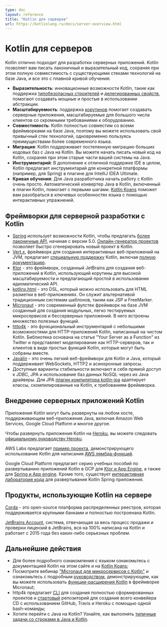 ```yaml
---
type: doc
layout: reference
title: "Kotlin для серверов"
url: https://kotlinlang.ru/docs/server-overview.html
---
```


<!-- # Kotlin for server side -->
# Kotlin для серверов

<!-- Kotlin is a great fit for developing server-side applications. It allows you to write concise and expressive code while
maintaining full compatibility with existing Java-based technology stacks, all with a smooth learning curve: -->
Kotlin отлично подходит для разработки серверных приложений. Kotlin позволяет вам писать лаконичный и выразительный код,
сохраняя при этом полную совместимость с существующими стеками технологий на базе Java, и все это с плавной кривой
обучения:

<!-- * **Expressiveness**: Kotlin's innovative language features, such as its support for [type-safe builders](type-safe-builders.md)
  and [delegated properties](delegated-properties.md), help build powerful and easy-to-use abstractions.
* **Scalability**: Kotlin's support for [coroutines](coroutines-overview.md) helps build server-side applications
  that scale to massive numbers of clients with modest hardware requirements.
* **Interoperability**: Kotlin is fully compatible with all Java-based frameworks, so you can use your
  familiar technology stack while reaping the benefits of a more modern language.
* **Migration**: Kotlin supports gradual migration of large codebases from Java to Kotlin. You can start
  writing new code in Kotlin while keeping older parts of your system in Java.
* **Tooling**: In addition to great IDE support in general, Kotlin offers framework-specific tooling (for example,
  for Spring) in the plugin for IntelliJ IDEA Ultimate.
* **Learning Curve**: For a Java developer, getting started with Kotlin is very easy. The automated Java-to-Kotlin converter included in the Kotlin plugin helps with the first steps. [Kotlin Koans](koans.md) can guide you through the key features of the language with a series of interactive exercises. -->

* **Выразительность**: инновационные возможности Kotlin, такие как поддержка
[типобезопасных строителей](type-safe-builders.html) и [делегированных свойств](delegated-properties.html), помогают
создавать мощные и простые в использовании абстракции.
* **Масштабируемость**: поддержка [корутинов](coroutines-overview.html) помогает создавать серверные приложения,
масштабируемые для большого числа клиентов со скромными требованиями к оборудованию.
* **Совместимость**: Kotlin полностью совместим со всеми фреймворками на базе Java, поэтому вы можете использовать свой
привычный стек технологий, одновременно пользуясь преимуществами более современного языка.
* **Миграция**: Kotlin поддерживает постепенную миграцию больших кодовых баз с Java на Kotlin. Вы можете начать писать
новый код на Kotlin, сохраняя при этом старые части вашей системы на Java.
* **Инструментарий**: В дополнение к отличной поддержке IDE в целом, Kotlin предлагает инструментарий для конкретной
платформы (например, для Spring) в плагине для IntelliJ IDEA Ultimate.
* **Кривая обучения**: Для Java разработчика начать работу с Kotlin очень просто. Автоматический конвертер Java в
Kotlin, включенный в плагин Kotlin, помогает с первыми шагами. [Kotlin Koans](koans.html) поможет вам разобраться в
ключевых особенностях языка с помощью интерактивных упражнений.

<a name="frameworks-for-server-side-development-with-kotlin"></a>

<!-- ## Frameworks for server-side development with Kotlin -->
## Фреймворки для серверной разработки с Kotlin

<!-- * [Spring](https://spring.io) makes use of Kotlin's language features to offer [more concise APIs](https://spring.io/blog/2017/01/04/introducing-kotlin-support-in-spring-framework-5-0),
  starting with version 5.0. The [online project generator](https://start.spring.io/#!language=kotlin) allows you to quickly generate a new project in Kotlin.

* [Vert.x](https://vertx.io), a framework for building reactive Web applications on the JVM, offers [dedicated support](https://github.com/vert-x3/vertx-lang-kotlin)
  for Kotlin, including [full documentation](https://vertx.io/docs/vertx-core/kotlin/).

* [Ktor](https://github.com/kotlin/ktor) is a framework built by JetBrains for creating Web applications in Kotlin, making use of coroutines for high scalability and offering an easy-to-use and idiomatic API.

* [kotlinx.html](https://github.com/kotlin/kotlinx.html) is a DSL that can be used to build HTML in Web applications.
  It serves as an alternative to traditional templating systems such as JSP and FreeMarker.

* [Micronaut](https://micronaut.io/) is a modern JVM-based full-stack framework for building modular, easily testable microservices and serverless applications. It comes with a lot of useful built-in features.

* [http4k](https://http4k.org/) is the functional toolkit with a tiny footprint for Kotlin HTTP applications, written in pure Kotlin. The library is based on the "Your Server as a Function" paper from Twitter and represents modeling both HTTP servers and clients as simple Kotlin functions that can be composed together.

* [Javalin](https://javalin.io) is a very lightweight web framework for Kotlin and Java which supports WebSockets, HTTP2, and async requests.

* The available options for persistence include direct JDBC access, JPA, and using NoSQL databases through their Java drivers.
  For JPA, the [kotlin-jpa compiler plugin](no-arg-plugin.md#jpa-support) adapts
  Kotlin-compiled classes to the requirements of the framework. -->

* [Spring](https://spring.io) использует возможности Kotlin, чтобы предлагать
[более лаконичные API](https://spring.io/blog/2017/01/04/introducing-kotlin-support-in-spring-framework-5-0), начиная с
версии 5.0. [Онлайн-генератор проектов](https://start.spring.io/#!language=kotlin) позволяет быстро сгенерировать новый
проект в Kotlin.
* [Vert.x](https://vertx.io), фреймворк для создания интерактивных веб-приложений на JVM, предлагает
[специальную поддержку](https://github.com/vert-x3/vertx-lang-kotlin) Kotlin, включая
[полную документацию](https://vertx.io/docs/vertx-core/kotlin/).
* [Ktor](https://github.com/kotlin/ktor) - это фреймворк, созданный JetBrains для создания веб-приложений в Kotlin,
использующий корутины для высокой масштабируемости и предлагающий простой в использовании идиоматический API.
* [kotlinx.html](https://github.com/kotlin/kotlinx.html) - это DSL, который можно использовать для HTML разметки в
веб-приложениях. Он служит альтернативой традиционным системам шаблонов, таким как JSP и FreeMarker.
* [Micronaut](https://micronaut.io/) - это современный фулстек фреймворк на базе JVM созданный для создания модульных,
легко тестируемых микросервисов и бессерверных приложений. В него встроены множество полезных функций.
* [http4k](https://http4k.org/) - это функциональный инструментарий с небольшими возможностями для HTTP-приложений
Kotlin, написанный на чистом Kotlin. Библиотека основана на статье "Your Server as a Function" из Twitter и представляет
моделирование как HTTP-серверов, так и клиентов в виде простых функций Kotlin, которые могут быть собраны вместе.
* [Javalin](https://javalin.io) - это очень легкий веб-фреймворк для Kotlin и Java, который поддерживает WebSockets,
HTTP2 и асинхронные запросы.
* Доступные варианты стабильности включают в себя прямой доступ к JDBC, JPA и использование баз данных NoSQL через их
Java драйверы. Для JPA [плагин компилятора kotlin-jpa](no-arg-plugin.html#jpa-support) адаптирует классы,
скомпилированные на Kotlin, к требованиям фреймворка.

<a name="deploying-kotlin-server-side-applications"></a>

<!-- ## Deploying Kotlin server-side applications -->
## Внедрение серверных приложений Kotlin

<!-- Kotlin applications can be deployed into any host that supports Java Web applications, including Amazon Web Services,
Google Cloud Platform, and more. -->
Приложения Kotlin могут быть развернуты на любом хосте, поддерживающем веб-приложения Java, включая Amazon Web Services,
Google Cloud Platform и многое другое.

<!-- To deploy Kotlin applications on [Heroku](https://www.heroku.com), you can follow the [official Heroku tutorial](https://devcenter.heroku.com/articles/getting-started-with-kotlin). -->
Чтобы развернуть приложения Kotlin на [Heroku](https://www.heroku.com), вы можете следовать
[официальному руководству Heroku](https://devcenter.heroku.com/articles/getting-started-with-kotlin).

<!-- AWS Labs provides a [sample project](https://github.com/awslabs/serverless-photo-recognition) showing the use of Kotlin
for writing [AWS Lambda](https://aws.amazon.com/lambda/) functions. -->
AWS Labs предлагает [пример проекта](https://github.com/awslabs/serverless-photo-recognition), демонстрирующего
использование Kotlin для написания [AWS лямбда-функций](https://aws.amazon.com/lambda/).

<!-- Google Cloud Platform offers a series of tutorials for deploying Kotlin applications to GCP, both for [Ktor and App Engine](https://cloud.google.com/community/tutorials/kotlin-ktor-app-engine-java8) and [Spring and App engine](https://cloud.google.com/community/tutorials/kotlin-springboot-app-engine-java8). In addition,
there is an [interactive code lab](https://codelabs.developers.google.com/codelabs/cloud-spring-cloud-gcp-kotlin) for deploying a Kotlin Spring application. -->
Google Cloud Platform предлагает серию учебных пособий по развертыванию приложений Kotlin в GCP для
[Ktor и App Engine](https://cloud.google.com/community/tutorials/kotlin-ktor-app-engine-java8), а также для
[Spring и App engine](https://cloud.google.com/community/tutorials/kotlin-springboot-app-engine-java8). Кроме того,
существует [интерактивная лаборатория кода](https://codelabs.developers.google.com/codelabs/cloud-spring-cloud-gcp-kotlin)
для развертывания Kotlin Spring приложения.

<a name="products-that-use-kotlin-on-the-server-side"></a>

<!-- ## Products that use Kotlin on the server side -->
## Продукты, использующие Kotlin на  сервере

<!-- [Corda](https://www.corda.net/) is an open-source distributed ledger platform that is supported by major
banks and built entirely in Kotlin. -->
[Corda](https://www.corda.net/) - это open-source платформа распределенных реестров, которая поддерживается крупными
банками и полностью построенана Kotlin.

<!-- [JetBrains Account](https://account.jetbrains.com/), the system responsible for the entire license sales and validation
process at JetBrains, is written in 100% Kotlin and has been running in production since 2015 with no major issues. -->
[JetBrains Account](https://account.jetbrains.com/), система, отвечающая за весь процесс продажи и проверки лицензий в
JetBrains, вся на 100% написана на Kotlin и работает с 2015 года без каких-либо серьезных проблем.

<a name="next-steps"></a>

<!-- ## Next steps -->
## Дальнейшие действия

<!-- * For a more in-depth introduction to the language, check out the Kotlin documentation on this site and [Kotlin Koans](koans.md).
* Watch a webinar ["Micronaut for microservices with Kotlin"](https://micronaut.io/2020/12/03/webinar-micronaut-for-microservices-with-kotlin/) and
  explore a detailed [guide](https://guides.micronaut.io/latest/micronaut-kotlin-extension-fns.html)
  showing how you can use [Kotlin extension functions](extensions.md#extension-functions) in the Micronaut framework.
* http4k provides the [CLI](https://toolbox.http4k.org) to generate fully formed projects, and a [starter](https://start.http4k.org) repo to generate an entire CD pipeline using GitHub, Travis, and Heroku with a single bash command.
* Want to migrate from Java to Kotlin? Learn how to perform [typical tasks with strings in Java and Kotlin](java-to-kotlin-idioms-strings.md). -->

* Для более подробного ознакомления с языком ознакомьтесь с документацией Kotlin на этом сайте и на
[Kotlin Koans](koans.md);
* Посмотрите вебинар ["Micronaut для микросервисов с Kotlin"](https://micronaut.io/2020/12/03/webinar-micronaut-for-microservices-with-kotlin/)
и ознакомьтесь с подробным [руководством](https://guides.micronaut.io/latest/micronaut-kotlin-extension-fns.html),
демонстрирующем, как вы можете использовать [функции-расширения Kotlin](extensions.html#extension-functions)
в фреймворке Micronaut;
* http4k предлагает [CLI](https://toolbox.http4k.org) для создания полностью сформированных проектов и
[стартовый](https://start.http4k.org) репозиторий для создания всего конвейера CD с использованием GitHub, Travis и
Heroku с помощью одной bash-команды;
* Хотите перейти с Java на Kotlin? Узнайте, как выполнять [типичные задачи со строками в Java и Kotlin](java-to-kotlin-idioms-strings.html).
